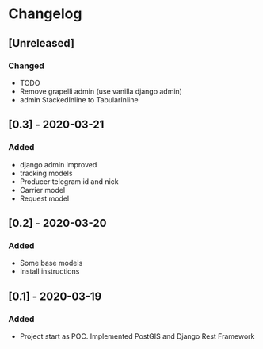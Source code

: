 # Changelog

## [Unreleased]

### Changed

- TODO
- Remove grapelli admin (use vanilla django admin)
- admin StackedInline to TabularInline

## [0.3] - 2020-03-21

### Added

- django admin improved
- tracking models
- Producer telegram id and nick
- Carrier model
- Request model

## [0.2] - 2020-03-20

### Added

- Some base models
- Install instructions

## [0.1] - 2020-03-19

### Added

- Project start as POC. Implemented PostGIS and Django Rest Framework
